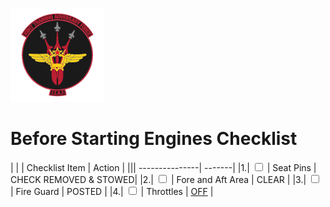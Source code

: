 ![JTAF Logo](../../../JTAF/img/Logo.png)

# **Before Starting Engines Checklist**

| | | Checklist Item | Action |
||| ---------------| -------|
|1.|  <input type="checkbox">  | Seat Pins | CHECK REMOVED & STOWED|
|2.|  <input type="checkbox">  | Fore and Aft Area | CLEAR |
|3.|  <input type="checkbox">  | Fire Guard | POSTED |
|4.|  <input type="checkbox">  | Throttles | [OFF](../../../cockpit/pilot/left_console/front_section.md#throttles) |